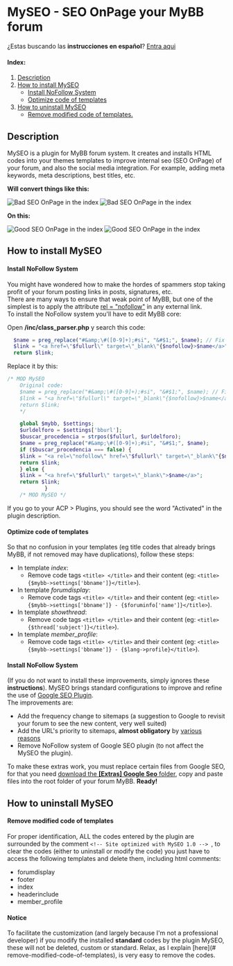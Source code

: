 # MySEO - SEO OnPage your MyBB forum

¿Estas buscando las **instrucciones en español**? [Entra aqui](https://github.com/BitLiberal/MySEO/blob/master/README.es.md)  

#### Index:
 1. [Description](#description)
 2. [How to install MySEO](#how-to-install-myseo)
    * [Install NoFollow System](#install-nofollow-system)
    * [Optimize code of templates](#optimize-code-of-the-templates)
 3. [How to uninstall MySEO](#how-to-unistall-myseo)
    * [Remove modified code of templates.](#remove-modified-code-of-the-templates)

## Description
MySEO is a plugin for MyBB forum system. It creates and installs HTML codes into your themes templates to improve internal seo (SEO OnPage) of your forum, and also the social media integration.
For example, adding meta keywords, meta descriptions, best titles, etc.

**Will convert things like this:**

![Bad SEO OnPage in the index](http://i.imgur.com/L2agGob.png)
![Bad SEO OnPage in the index](http://i.imgur.com/3i6UbnI.png) 

**On this:**

![Good SEO OnPage in the index](http://i.imgur.com/M2ajMql.png) 
![Good SEO OnPage in the index](http://i.imgur.com/LJkB0EG.png)

## How to install MySEO

#### Install NoFollow System
You might have wondered how to make the hordes of spammers stop taking profit of your forum posting links in posts, signatures, etc.  
There are many ways to ensure that weak point of MyBB, but one of the simplest is to apply the attribute [rel = "nofollow"](http://es.wikipedia.org/wiki/Nofollow) in any external link.  
To install the NoFollow system you'll have to edit MyBB core:

Open **/inc/class_parser.php** y search this code:
  ````php
    $name = preg_replace("#&amp;\#([0-9]+);#si", "&#$1;", $name); // Fix & but allow unicode
    $link = "<a href=\"$fullurl\" target=\"_blank\"{$nofollow}>$name</a>";
    return $link;
 ````
 
Replace it by this:
````php
/* MOD MySEO
    Original code:
    $name = preg_replace("#&amp;\#([0-9]+);#si", "&#$1;", $name); // Fix & but allow unicode
    $link = "<a href=\"$fullurl\" target=\"_blank\"{$nofollow}>$name</a>";
    return $link;
    */

    global $mybb, $settings;
    $urldelforo = $settings['bburl'];
    $buscar_procedencia = strpos($fullurl, $urldelforo);
    $name = preg_replace("#&amp;\#([0-9]+);#si", "&#$1;", $name);
    if ($buscar_procedencia === false) {
    $link = "<a rel=\"nofollow\" href=\"$fullurl\" target=\"_blank\"{$nofollow}>$name</a>";
    return $link;
    } else {
    $link = "<a href=\"$fullurl\" target=\"_blank\">$name</a>";
    return $link;
            }
    /* MOD MySEO */
````
If you go to your ACP > Plugins, you should see the word "Activated" in the plugin description.


#### Optimize code of templates
So that no confusion in your templates (eg title codes that already brings MyBB, if not removed may have duplications), follow these steps:
* In template *index*:
	* Remove code tags `<title> </title>` and their content (eg: `<title>{$mybb->settings['bbname']}</title>`).
* In template *forumdisplay*:
    * Remove code tags `<title> </title>` and their content (eg: `<title>{$mybb->settings['bbname']} - {$foruminfo['name']}</title>`).
* In template *showthread*:
	* Remove code tags `<title> </title>` and their content (eg: `<title>{$thread['subject']}</title>`).
* In template *member_profile*:
	* Remove code tags `<title> </title>` and their content (eg: `<title>{$mybb->settings['bbname']} - {$lang->profile}</title>`).

#### Install NoFollow System
(If you do not want to install these improvements, simply ignores these **instructions**).
MySEO brings standard configurations to improve and refine the use of [Google SEO Plugin](http://mods.mybb.com/view/google-seo).  
The improvements are:
 * Add the frequency change to sitemaps (a suggestion to Google to revisit your forum to see the new content, very well suited)
 * Add the URL's priority to sitemaps, **almost obligatory** by [various reasons](https://github.com/BitLiberal/MySEO/wiki/En-construccion---Coming-soon#under-construction)
 * Remove NoFollow system of Google SEO plugin (to not affect the MySEO the plugin).

To make these extras work, you must replace certain files from Google SEO, for that you need [download the **[Extras] Google Seo** folder](https://github.com/BitLiberal/MySEO/releases/download/v1.0/Extras.Google.SEO.rar), copy and paste files into the root folder of your forum MyBB. **Ready!**


## How to uninstall MySEO

#### Remove modified code of templates
For proper identification, ALL the codes entered by the plugin are surrounded by the comment `<!-- Site optimized with MySEO 1.0 --> `, to clear the codes (either to uninstall or modify the code) you just have to access the following templates and delete them, including html comments:
* forumdisplay
* footer
* index
* headerinclude
* member_profile


#### Notice

To facilitate the customization (and largely because I'm not a professional developer) if you modify the installed **standard** codes by the plugin MySEO, these will not be deleted, custom or standard.
Relax, as I explain [here](# remove-modified-code-of-templates), is very easy to remove the codes.